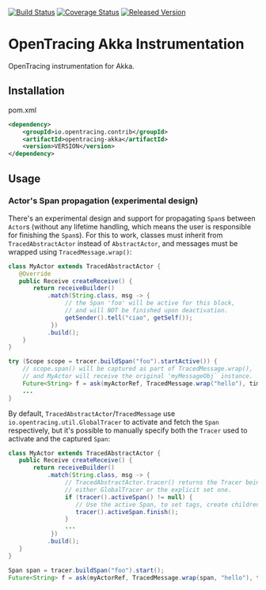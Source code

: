 [![Build Status][ci-img]][ci] [![Coverage Status][cov-img]][cov] [![Released Version][maven-img]][maven]

# OpenTracing Akka Instrumentation
OpenTracing instrumentation for Akka.

## Installation

pom.xml
```xml
<dependency>
    <groupId>io.opentracing.contrib</groupId>
    <artifactId>opentracing-akka</artifactId>
    <version>VERSION</version>
</dependency>
```

## Usage

### Actor's Span propagation (experimental design)

There's an experimental design and support for propagating `Span`s between `Actor`s (without any lifetime
handling, which means the user is responsible for finishing the `Span`s). For this to work, classes must
inherit from `TracedAbstractActor` instead of `AbstractActor`, and messages must be wrapped using
`TracedMessage.wrap()`:

```java
class MyActor extends TracedAbstractActor {
   @Override
   public Receive createReceive() {
       return receiveBuilder()
           .match(String.class, msg -> {
                // the Span 'foo' will be active for this block,
                // and will NOT be finished upon deactivation.
                getSender().tell("ciao", getSelf());
            })
           .build();
    }
}

try (Scope scope = tracer.buildSpan("foo").startActive()) {
    // scope.span() will be captured as part of TracedMessage.wrap(),
    // and MyActor will receive the original 'myMessageObj` instance.
    Future<String> f = ask(myActorRef, TracedMessage.wrap("hello"), timeout);
    ...
}
```

By default, `TracedAbstractActor`/`TracedMessage` use `io.opentracing.util.GlobalTracer`
to activate and fetch the `Span` respectively, but it's possible to manually specify
both the `Tracer` used to activate and the captured `Span`:

```java
class MyActor extends TracedAbstractActor {
   public Receive createReceive() {
       return receiveBuilder()
           .match(String.class, msg -> {
                // TracedAbstractActor.tracer() returns the Tracer being used,
                // either GlobalTracer or the explicit set one.
                if (tracer().activeSpan() != null) {
                   // Use the active Span, to set tags, create children, finish it, etc.
                   tracer().activeSpan.finish();
                }
                ...
            })
           .build();
   }
}

Span span = tracer.buildSpan("foo").start();
Future<String> f = ask(myActorRef, TracedMessage.wrap(span, "hello"), timeout);
```

[ci-img]: https://travis-ci.org/opentracing-contrib/java-akka.svg?branch=master
[ci]: https://travis-ci.org/opentracing-contrib/java-akka
[cov-img]: https://coveralls.io/repos/github/opentracing-contrib/java-akka/badge.svg?branch=master
[cov]: https://coveralls.io/github/opentracing-contrib/java-akka?branch=master
[maven-img]: https://img.shields.io/maven-central/v/io.opentracing.contrib/opentracing-akka.svg
[maven]: http://search.maven.org/#search%7Cga%7C1%7Copentracing-akka
